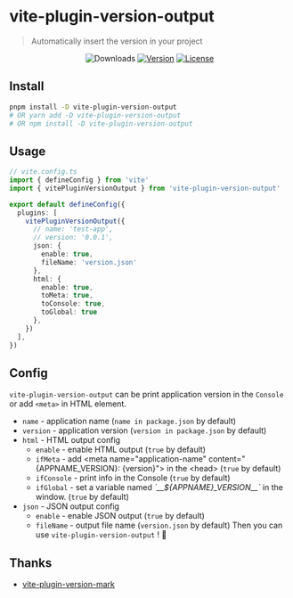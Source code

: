 # vite-plugin-version-output

> Automatically insert the version in your project

<p align="center">
  <img src="https://img.shields.io/npm/dm/vite-plugin-version-output.svg" alt="Downloads"></a>
  <a href="https://www.npmjs.com/package/vite-plugin-version-output"><img src="https://img.shields.io/npm/v/vite-plugin-version-output.svg" alt="Version"></a>
  <a href="https://github.com/vuejs/vite-plugin-version-output/blob/master/LICENSE"><img src="https://img.shields.io/npm/l/vite-plugin-version-output.svg" alt="License"></a>
</p>

## Install
```sh
pnpm install -D vite-plugin-version-output
# OR yarn add -D vite-plugin-version-output
# OR npm install -D vite-plugin-version-output
```

## Usage
```ts
// vite.config.ts
import { defineConfig } from 'vite'
import { vitePluginVersionOutput } from 'vite-plugin-version-output'

export default defineConfig({
  plugins: [
    vitePluginVersionOutput({
      // name: 'test-app',
      // version: '0.0.1',
      json: {
        enable: true,
        fileName: 'version.json'
      },
      html: {
        enable: true,
        toMeta: true,
        toConsole: true,
        toGlobal: true
      },
    })
  ],
})
```

## Config

`vite-plugin-version-output` can be print application version in the `Console` or add `<meta>` in HTML element.

- `name` - application name (`name in package.json` by default)
- `version` - application version (`version in package.json` by default)
- `html` - HTML output config
  - `enable` - enable HTML output (`true` by default)
  - `ifMeta` - add \<meta name="application-name" content="{APPNAME_VERSION}: {version}"> in the \<head> (`true` by default)
  - `ifConsole` - print info in the Console (`true` by default)
  - `ifGlobal` - set a variable named *\`\_\_${APPNAME}\_VERSION\_\_\`* in the window. (`true` by default)
- `json` - JSON output config
  - `enable` - enable JSON output (`true` by default)
  - `fileName` - output file name (`version.json` by default)
Then you can use `vite-plugin-version-output` ! 🎉

## Thanks
- [vite-plugin-version-mark](https://github.com/ZhongxuYang/vite-plugin-version-mark)
